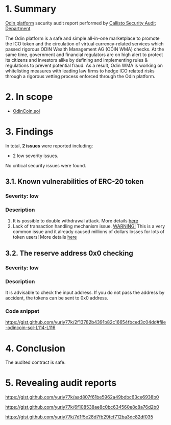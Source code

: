 # 1. Summary

[Odin platform](https://etherscan.io/address/0xf9cf56cda5ba1a3b8143d02b72a873203b7f309a#code) security audit report performed by [Callisto Security Audit Department](https://github.com/EthereumCommonwealth/Auditing)

The Odin platform is a safe and simple all-in-one marketplace to promote the ICO token and the circulation of virtual currency-related services which passed rigorous ODIN Wealth Management AG (ODIN WMA) checks.  At the same time, government and financial regulators are on high alert to protect its citizens and investors alike by defining and implementing rules & regulations to prevent potential fraud. As a result, Odin WMA is working on whitelisting measures with leading law firms to hedge ICO related risks through a rigorous vetting process enforced through the Odin platform.

# 2. In scope

- [OdinCoin.sol](https://gist.github.com/yuriy77k/2f13782b4391b82c16654fbced3c04dd)

# 3. Findings

In total, **2 issues** were reported including:

- 2 low severity issues.

No critical security issues were found.

## 3.1. Known vulnerabilities of ERC-20 token

### Severity: low

### Description

1. It is possible to double withdrawal attack. More details [here](https://docs.google.com/document/d/1YLPtQxZu1UAvO9cZ1O2RPXBbT0mooh4DYKjA_jp-RLM/edit)
2. Lack of transaction handling mechanism issue. [WARNING!](https://gist.github.com/Dexaran/ddb3e89fe64bf2e06ed15fbd5679bd20) This is a very common issue and it already caused millions of dollars losses for lots of token users! More details [here](https://docs.google.com/document/d/1Feh5sP6oQL1-1NHi-X1dbgT3ch2WdhbXRevDN681Jv4/edit)

## 3.2. The reserve address 0x0 checking

### Severity: low

### Description

It is advisable to check the input address. If you do not pass the address by accident, the tokens can be sent to 0x0 address.

### Code snippet

https://gist.github.com/yuriy77k/2f13782b4391b82c16654fbced3c04dd#file-odincoin-sol-L114-L116

# 4. Conclusion

The audited contract is safe.

# 5. Revealing audit reports

https://gist.github.com/yuriy77k/aad807f61be5962a49bdbc63ce6938b0

https://gist.github.com/yuriy77k/6f108538ae8c0bc634560e8c8a76d2b0

https://gist.github.com/yuriy77k/7d1f5e28d7fb29fcf712ba3dc82df035
